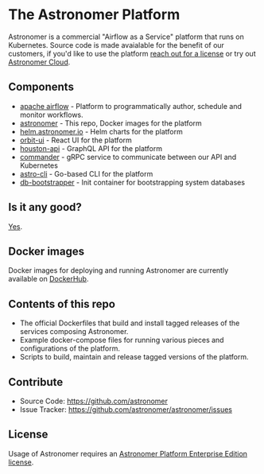 # The Astronomer Platform

Astronomer is a commercial "Airflow as a Service" platform that runs on Kubernetes. Source code is made avaialable for the benefit of our customers, if you'd like to use the platform [reach out for a license](https://www.astronomer.io/enterprise/) or try out [Astronomer Cloud](https://www.astronomer.io/cloud/).

## Components

* [apache airflow](https://github.com/apache/airflow) - Platform to programmatically author, schedule and monitor workflows.
* [astronomer](https://github.com/astronomer/astronomer) - This repo, Docker images for the platform
* [helm.astronomer.io](https://github.com/astronomer/helm.astronomer.io) - Helm charts for the platform
* [orbit-ui](https://github.com/astronomer/orbit-ui) - React UI for the platform
* [houston-api](https://github.com/astronomer/houston-api) - GraphQL API for the platform
* [commander](https://github.com/astronomer/commander)	- gRPC service to communicate between our API and Kubernetes
* [astro-cli](https://github.com/astronomer/astro-cli) - Go-based CLI for the platform
* [db-bootstrapper](https://github.com/astronomer/db-bootstrapper) - Init container for bootstrapping system databases

## Is it any good?

[Yes](https://news.ycombinator.com/item?id=3067434).

## Docker images

Docker images for deploying and running Astronomer are currently available on
[DockerHub](https://hub.docker.com/u/astronomerinc/).

## Contents of this repo

* The official Dockerfiles that build and install tagged releases of the
  services composing Astronomer.
* Example docker-compose files for running various pieces and configurations of
  the platform.
* Scripts to build, maintain and release tagged versions of the platform.

## Contribute

* Source Code: <https://github.com/astronomer>
* Issue Tracker: <https://github.com/astronomer/astronomer/issues>

## License

Usage of Astronomer requires an [Astronomer Platform Enterprise Edition license](https://github.com/astronomer/astronomer/blob/master/LICENSE).
